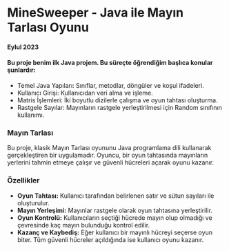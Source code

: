 # MineSweeper - Java ile Mayın Tarlası Oyunu

#### Eylul 2023
#### Bu proje benim ilk Java projem. Bu süreçte öğrendiğim başlıca konular şunlardır:

- Temel Java Yapıları: Sınıflar, metodlar, döngüler ve koşul ifadeleri.
- Kullanıcı Girişi: Kullanıcıdan veri alma ve işleme.
- Matris İşlemleri: İki boyutlu dizilerle çalışma ve oyun tahtası oluşturma.
- Rastgele Sayılar: Mayınların rastgele yerleştirilmesi için Random sınıfının kullanımı.

### Mayın Tarlası

Bu proje, klasik Mayın Tarlası oyununu Java programlama dili kullanarak gerçekleştiren bir uygulamadır.
Oyuncu, bir oyun tahtasında mayınların yerlerini tahmin etmeye çalışır ve güvenli hücreleri açarak oyunu kazanır.

### Özellikler

- **Oyun Tahtası:** Kullanıcı tarafından belirlenen satır ve sütun sayıları ile oluşturulur.
- **Mayın Yerleşimi:** Mayınlar rastgele olarak oyun tahtasına yerleştirilir.
- **Oyun Kontrolü:** Kullanıcıların seçtiği hücrede mayın olup olmadığı ve çevresinde kaç mayın bulunduğu kontrol edilir.
- **Kazanç ve Kaybediş:** Eğer kullanıcı bir mayınlı hücreyi seçerse oyun biter. Tüm güvenli hücreler açıldığında ise kullanıcı oyunu kazanır.



